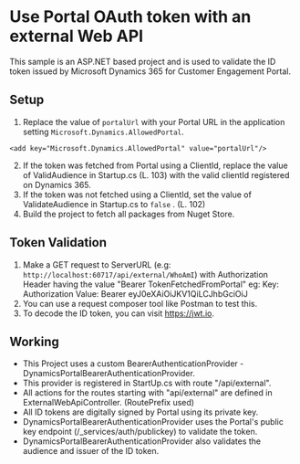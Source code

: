 # Use Portal OAuth token with an external Web API

This sample is an ASP.NET based project and is used to validate the ID token issued by Microsoft Dynamics 365 for Customer Engagement Portal. 

## Setup

1. Replace the value of `portalUrl` with your Portal URL in the application setting `Microsoft.Dynamics.AllowedPortal`.
```
<add key="Microsoft.Dynamics.AllowedPortal" value="portalUrl"/>
```
2. If the token was fetched from Portal using a ClientId, replace the value of ValidAudience in Startup.cs (L. 103) with the valid clientId registered on Dynamics 365.
3. If the token was not fetched using a ClientId, set the value of ValidateAudience in Startup.cs to `false` . (L. 102)
4. Build the project to fetch all packages from Nuget Store.

## Token Validation

1. Make a GET request to ServerURL (e.g: `http://localhost:60717/api/external/WhoAmI`) with Authorization Header having the value "Bearer TokenFetchedFromPortal"
 eg: Key: Authorization Value: Bearer eyJ0eXAiOiJKV1QiLCJhbGciOiJ
2. You can use a request composer tool like Postman to test this.
3. To decode the ID token, you can visit https://jwt.io.

## Working

* This Project uses a custom BearerAuthenticationProvider - DynamicsPortalBearerAuthenticationProvider.
* This provider is registered in StartUp.cs with route "/api/external".
* All actions for the routes starting with "api/external" are defined in ExternalWebApiController. (RoutePrefix used)
* All ID tokens are digitally signed by Portal using its private key.
* DynamicsPortalBearerAuthenticationProvider uses the Portal's public key endpoint (/_services/auth/publickey) to validate the token.
* DynamicsPortalBearerAuthenticationProvider also validates the audience and issuer of the ID token.
